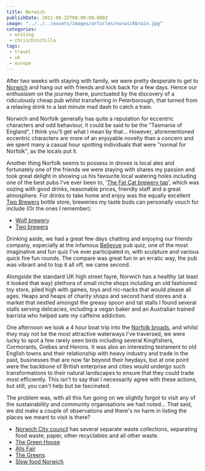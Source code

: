 ```yaml
---
title: Norwich
publishDate: 2011-08-15T00:00:00.000Z
image: "../../../assets/images/articles/norwichbrain.jpg"
categories:
 - writing
 - chrischinchilla
tags:
 - travel
 - uk
 - europe
---
```


After two weeks with staying with family, we were pretty desperate to get to <a href="https://en.wikipedia.org/wiki/Norwich">Norwich</a> and hang out with friends and kick back for a few days. Hence our enthusiasm on the journey there, punctuated by the discovery of a ridiculously cheap pub whilst transferring in Peterborough, that turned from a relaxing drink to a last minute mad dash to catch a train.

Norwich and Norfolk generally has quite a reputation for eccentric characters and odd behaviour, it could be said to be the "Tasmania of England", I think you'll get what I mean by that... However, aforementioned eccentric characters are more of an enjoyable novelty than a concern and we spent many a casual hour spotting individuals that were "normal for Norfolk", as the locals put it.

Another thing Norfolk seems to possess in droves is local ales and fortunately one of the friends we were staying with shares my passion and took great delight in showing us his favourite local watering holes including one of the best pubs I've ever been to, '<a href="https://fatcattap.co.uk/" target="_blank">The Fat Cat brewery tap</a>', which was oozing with good drinks, reasonable prices, friendly staff and a great atmosphere. For drinks to take home and enjoy was the equally excellent <a href="https://www.norfolksquarebrewery.co.uk/" target="_blank">Two Brewers</a> bottle store, breweries my taste buds can personally vouch for include (Or the ones I remember):<ul><li><a href="https://wolfbrewery.com" target="_blank">Wolf brewery</a></li><li><a href="https://norfolksquarebrewery.co.uk" target="_blank"> Two brewers</a></li></ul>

Drinking aside, we had a great few days chatting and enjoying our friends company, especially at the infamous <a href="https://www.thebellevuepub.com/" target="_blank">Bellevue</a> pub quiz, one of the most imaginative and fun quiz I've ever participated in, with sculpture and various quick fire fun rounds. The compare was great fun in an erratic way, the pub was vibrant and to top it all off, we came second.

Alongside the standard UK high street fayre, Norwich has a healthy (at least it looked that way) plethora of small niche shops including an old fashioned toy store, piled high with games, toys and nic-nacks that would please all ages. Heaps and heaps of charity shops and second hand stores and a market that nestled amongst the greasy spoon and tat stalls I found several stalls serving delicacies, including a vegan baker and an Australian trained barrista who helped sate my caffeine addiction.

One afternoon we took a 4 hour boat trip into the <a href="https://en.wikipedia.org/wiki/The_Broads" target="_blank">Norfolk broads</a>, and whilst they may not be the most attractive waterways I've traversed, we were lucky to spot a few rarely seen birds including several Kingfishers, Cormorants, Grebes and Herons. It was also an interesting testament to old English towns and their relationship with heavy industry and trade in the past, businesses that are now far beyond their heydays, but at one point were the backbone of British enterprise and cities would undergo such transformations to their natural landscapes to ensure that they could trade most efficiently. This isn't to say that I necessarily agree with these actions, but still, you can't help but be fascinated.

The problem was, with all this fun going on we slightly forgot to visit any of the sustainability and community organisations we had noted... That said, we did make a couple of observations and there's no harm in listing the places we meant to visit is there?<ul><li><a href="https://www.norwich.gov.uk/webapps/atoz/service_page.asp?id=1134" target="_blank">Norwich City council</a> has several separate waste collections, separating food waste, paper, other recyclables and all other waste.</li><li><a href="https://www.greenhousetrust.co.uk/" target="_blank">The Green House</a></li><li><a href="https://www.alls-fair.co.uk/" target="_blank">Alls Fair</a></li><li><a href="https://www.greenparty.org.uk/localsites/norwich/" target="_blank">The Greens</a></li><li><a href="https://www.slowfoodnorwich.org.uk/" target="_blank">Slow food Norwich</a></li></ul>
